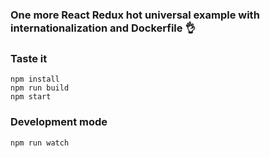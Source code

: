 ### One more React Redux hot universal example with internationalization and Dockerfile :ok_hand:

### Taste it

```
npm install
npm run build
npm start
```

### Development mode
```
npm run watch
```
